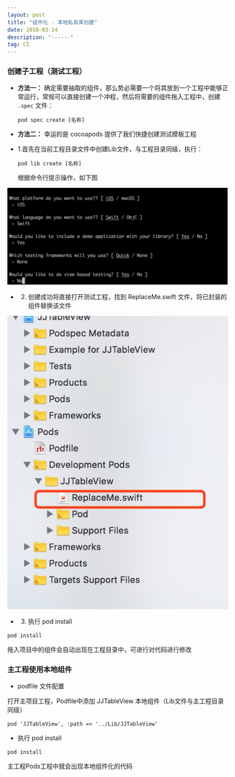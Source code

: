 ```yaml
---
layout: post
title: "组件化 - 本地私有库创建"
date: 2018-03-14 
description: "------"
tag: CI 
---   
```




### 创建子工程（测试工程）
- **方法一：** 确定需要抽取的组件，那么势必需要一个将其放到一个工程中能够正常运行，常规可以直接创建一个冲程，然后将需要的组件拖入工程中，创建 `.spec` 文件：

    ```
    pod spec create [名称]
    ```


- **方法二：** 幸运的是 cocoapods 提供了我们快捷创建测试模板工程

- 1.首先在当前工程目录文件中创建Lib文件，与工程目录同级，执行：

    ```
    pod lib create [名称]
    ```
    根据命令行提示操作，如下图


![](/images/media/15208414821831/15208417126201.jpg)

- 2. 创建成功将直接打开测试工程，找到 ReplaceMe.swift 文件，将已封装的组件替换该文件

![-w270](/images/media/15208414821831/15208418690324.jpg)


- 3. 执行  pod install

```
pod install

```

拖入项目中的组件会自动出现在工程目录中，可进行对代码进行修改



### 主工程使用本地组件

- podfile 文件配置

打开主项目工程，Podfile中添加 JJTableView 本地组件（Lib文件与主工程目录同级）

```
pod 'JJTableView', :path => '../Lib/JJTableView'
```

- 执行  pod install

```
pod install

```

主工程Pods工程中就会出现本地组件化的代码






